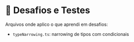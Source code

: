 # 🧩 Desafios e Testes

Arquivos onde aplico o que aprendi em desafios:

- `typeNarrowing.ts`: narrowing de tipos com condicionais

